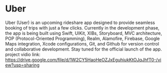 # Uber
Uber (User) is an upcoming rideshare app designed to provide seamless booking of trips with just a few clicks. Currently in
the development phase, the app is being built using
Swift, UIKit, XIBs, Storyboard, MVC architecture, POP (Protocol-Oriented Programming), Realm, Alamofire, Firebase,
Google Maps integration, Xcode configurations, Git, and Github for version control and collaborative development. Stay
tuned for the official launch of the app.
project vidio link:
https://drive.google.com/file/d/1W2CY5HaoHeOZJxEguhiukKtOJqJhfT0-/view?usp=sharing
